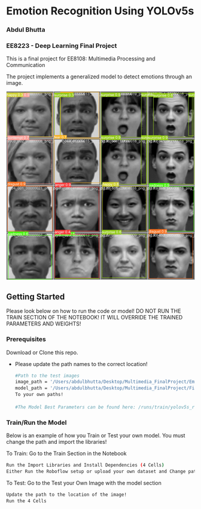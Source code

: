 # Emotion Recognition Using YOLOv5s
### Abdul Bhutta
### EE8223 - Deep Learning Final Project

This is a final project for EE8108: Multimedia Processing and Communication

The project implements a generalized model to detect emotions through an image.

![alt text](https://github.com/abdulbhutta/Emotion-Recognition-Using-YOLOv5s/blob/main/Images/Image_Prediction.jpg)

## Getting Started

Please look below on how to run the code or model! DO NOT RUN THE TRAIN SECTION OF THE NOTEBOOK! IT WILL OVERRIDE THE TRAINED PARAMETERS AND WEIGHTS!

### Prerequisites

Download or Clone this repo.
* Please update the path names to the correct location!
  ```sh
  #Path to the test images 
  image_path = '/Users/abdulbhutta/Desktop/Multimedia_FinalProject/Emotion_Detection/train/images/test1.png'
  model_path = '/Users/abdulbhutta/Desktop/Multimedia_FinalProject/Final_Project/yolov5'
  To your own paths!

  #The Model Best Parameters can be found here: /runs/train/yolov5s_results/weights/best.pt
  ```

### Train/Run the Model

Below is an example of how you Train or Test your own model. You must change the path and import the libraries!

To Train: Go to the Train Section in the Notebook
   ```sh
   Run the Import Libraries and Install Dependencies (4 Cells)
   Either Run the Roboflow setup or upload your own dataset and Change path names accordingly
   ```
To Test: Go to the Test your Own Image with the model section
   ```sh
   Update the path to the location of the image!
   Run the 4 Cells
   ``` 

